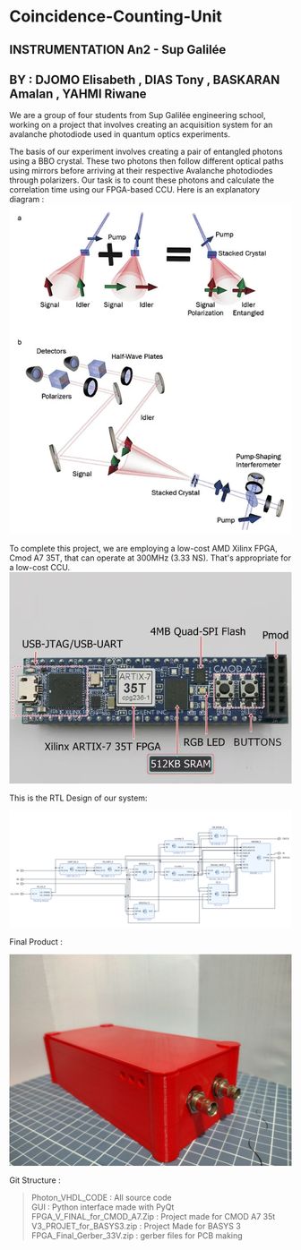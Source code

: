 # Coincidence-Counting-Unit
## INSTRUMENTATION An2 - Sup Galilée
## BY : DJOMO Elisabeth , DIAS Tony , BASKARAN Amalan , YAHMI Riwane

We are a group of four students from Sup Galilée engineering school, working on a project that involves creating an acquisition system for an avalanche photodiode used in quantum optics experiments. 

The basis of our experiment involves creating a pair of entangled photons using a BBO crystal. These two photons then follow different optical paths using mirrors before arriving at their respective Avalanche photodiodes through polarizers. Our task is to count these photons and calculate the correlation time using our FPGA-based CCU. 
Here is an explanatory diagram : 
![alt text](https://github.com/shawn1308/Coincidence-Counting-Unit/blob/main/Images/exp.png)

To complete this project, we are employing a low-cost AMD Xilinx FPGA, Cmod A7 35T, that can operate at 300MHz (3.33 NS). That's appropriate for a low-cost CCU.
![alt text](https://github.com/shawn1308/Coincidence-Counting-Unit/blob/main/Images/carte_fpga.jpg)

This is the RTL Design of our system: 

![alt text](https://github.com/shawn1308/Coincidence-Counting-Unit/blob/main/Images/full_rtl.png)

Final Product : 

![alt text](https://github.com/shawn1308/Coincidence-Counting-Unit/blob/main/Images/bti.jpg)

Git Structure : 

> Photon_VHDL_CODE : All source code <br />
> GUI : Python interface made with PyQt <br />
> FPGA_V_FINAL_for_CMOD_A7.Zip : Project made for CMOD A7 35t <br />
> V3_PROJET_for_BASYS3.zip : Project Made for BASYS 3 <br />
> FPGA_Final_Gerber_33V.zip : gerber files for PCB making <br />
